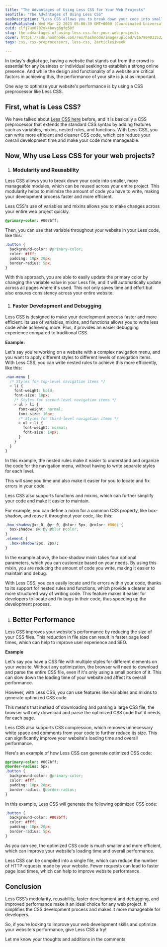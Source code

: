 ```yaml
---
title: "The Advantages of Using Less CSS for Your Web Projects"
seoTitle: "The Advantages of Using Less CSS"
seoDescription: "Less CSS allows you to break down your code into smaller, more manageable modules, which can be reused across your entire project."
datePublished: Wed Mar 22 2023 05:00:39 GMT+0000 (Coordinated Universal Time)
cuid: clfj7uy0702mk4bnvg6gfg50f
slug: the-advantages-of-using-less-css-for-your-web-projects
cover: https://cdn.hashnode.com/res/hashnode/image/upload/v1679040335329/7bb38aa7-b97b-4b72-8bfd-8e1ae5b1b081.png
tags: css, css-preprocessors, less-css, 2articles1week

---
```


In today's digital age, having a website that stands out from the crowd is essential for any business or individual seeking to establish a strong online presence. And while the design and functionality of a website are critical factors in achieving this, the performance of your site is just as important.

One way to optimize your website's performance is by using a CSS preprocessor like Less CSS. 

## First, what is Less CSS?

We have talked about [Less CSS here](https://fanny.hashnode.dev/introduction-to-less-css-what-it-is-and-how-it-works) before, and it is basically a CSS preprocessor that extends the standard CSS syntax by adding features such as variables, mixins, nested rules, and functions. With Less CSS, you can write more efficient and cleaner CSS code, which can reduce your overall development time and make your code more manageable.

## Now, Why use Less CSS for your web projects?

1. ### Modularity and Reusability
    

Less CSS allows you to break down your code into smaller, more manageable modules, which can be reused across your entire project. This modularity helps to minimize the amount of code you have to write, making your development process faster and more efficient.

Less CSS's use of variables and mixins allows you to make changes across your entire web project quickly. 

```css
@primary-color: #007bff;
```

Then, you can use that variable throughout your website in your Less code, like this:

```css
.button {
  background-color: @primary-color;
  color: #fff;
  padding: 10px 20px;
  border-radius: 5px;
}
```

With this approach, you are able to easily update the primary color by changing the variable value in your Less file, and it will automatically update across all pages where it's used. This not only saves time and effort but also ensures consistency across your entire website.

1. ### Faster Development and Debugging
    

Less CSS is designed to make your development process faster and more efficient. Its use of variables, mixins, and functions allows you to write less code while achieving more. Plus, it provides an easier debugging experience compared to traditional CSS.

**Example:**

Let's say you're working on a website with a complex navigation menu, and you want to apply different styles to different levels of navigation items. With Less CSS, you can write nested rules to achieve this more efficiently, like this:

```css
.nav-menu {
  /* Styles for top-level navigation items */
  > li {
    font-weight: bold;
    font-size: 18px;
    /* Styles for second-level navigation items */
    > ul > li {
      font-weight: normal;
      font-size: 16px;
      /* Styles for third-level navigation items */
      > ul > li {
        font-weight: normal;
        font-size: 14px;
      }
    }
  }
}
```

In this example, the nested rules make it easier to understand and organize the code for the navigation menu, without having to write separate styles for each level. 

This will save you time and also make it easier for you to locate and fix errors in your code.

Less CSS also supports functions and mixins, which can further simplify your code and make it easier to maintain. 

For example, you can define a mixin for a common CSS property, like box-shadow, and reuse it throughout your code, like this:

```css
.box-shadow(@x: 0, @y: 0, @blur: 5px, @color: #000) {
  box-shadow: @x @y @blur @color;
}
.element {
  .box-shadow(2px, 2px);
}
```

In the example above, the box-shadow mixin takes four optional parameters, which you can customize based on your needs. By using this mixin, you are reducing the amount of code you write, making it easier to maintain and debug.

With Less CSS, you can easily locate and fix errors within your code, thanks to its support for nested rules and functions, which provide a clearer and more structured way of writing code. This feature makes it easier for developers to locate and fix bugs in their code, thus speeding up the development process.

1. ## Better Performance
    

Less CSS improves your website's performance by reducing the size of your CSS files. This reduction in file size can result in faster page load times, which can help to improve user experience and SEO.

**Example**

Let's say you have a CSS file with multiple styles for different elements on your website. Without any optimization, the browser will need to download and parse the entire CSS file, even if it's only using a small portion of it. This can slow down the loading time of your website and affect its overall performance.

However, with Less CSS, you can use features like variables and mixins to generate optimized CSS code. 

This means that instead of downloading and parsing a large CSS file, the browser will only download and parse the optimized CSS code that it needs for each page.

Less CSS also supports CSS compression, which removes unnecessary white space and comments from your code to further reduce its size. This can significantly improve your website's loading time and overall performance.

Here's an example of how Less CSS can generate optimized CSS code:

```css
@primary-color: #007bff;
@border-radius: 5px;
.button {
  background-color: @primary-color;
  color: #fff;
  padding: 10px 20px;
  border-radius: @border-radius;
}
```

In this example, Less CSS will generate the following optimized CSS code:

```css
.button {
  background-color: #007bff;
  color: #fff;
  padding: 10px 20px;
  border-radius: 5px;
}
```

As you can see, the optimized CSS code is much smaller and more efficient, which can improve your website's loading time and overall performance.

Less CSS can be compiled into a single file, which can reduce the number of HTTP requests made by your website. Fewer requests can lead to faster page load times, which can help to improve website performance.

## Conclusion

Less CSS’s modularity, reusability, faster development and debugging, and improved performance make it an ideal choice for any web project. It simplifies the CSS development process and makes it more manageable for developers. 

So, if you're looking to improve your web development skills and optimize your website's performance, give Less CSS a try!

Let me know your thoughts and additions in the comments